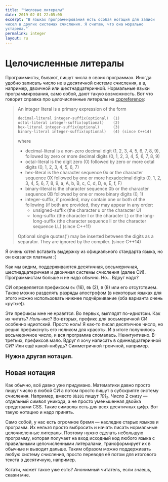```yaml
---
title: "Числовые литералы"
date: 2019-02-01 22:05:00
excerpt: "В языках программирования есть особая нотация для записи
чисел в других системах счисления. Я считаю, что она морально
устарела."
permalink: integer
layout: ru
---
```

# Целочисленные литералы

Программисты, бывают, пишут числа в своих программах. Иногда удобно
записать число не в десятичной системе счисления, а в, например,
двоичной или шестнадцатеричной. Нормальные языки программирования,
само собой, дают такую возможность. Вот что говорит справка про
целочисленные литералы на
[cppreference](https://en.cppreference.com/w/cpp/language/integer_literal):

> An integer literal is a primary expression of the form
> ```
> decimal-literal integer-suffix(optional)  (1) 	
> octal-literal integer-suffix(optional)    (2) 	
> hex-literal integer-suffix(optional)      (3) 	
> binary-literal integer-suffix(optional)   (4)	(since C++14)
> ```
>
> where
>
> - decimal-literal is a non-zero decimal digit (1, 2, 3, 4, 5, 6, 7, 8, 9), 
>   followed by zero or more decimal digits (0, 1, 2, 3, 4, 5, 6, 7, 8, 9)
> - octal-literal is the digit zero (0) followed by zero or more octal digits
>   (0, 1, 2, 3, 4, 5, 6, 7)
> - hex-literal is the character sequence 0x or the character sequence 0X
>   followed by one or more hexadecimal digits (0, 1, 2, 3, 4, 5, 6, 7, 8, 9, a,
>   A, b, B, c, C, d, D, e, E, f, F)
> - binary-literal is the character sequence 0b or the character sequence 0B 
>   followed by one or more binary digits (0, 1)
> - integer-suffix, if provided, may contain one or both of the following (if
>   both are provided, they may appear in any order: 
>    - unsigned-suffix (the character u or the character U)
>    - long-suffix (the character l or the character L) or the long-long-suffix
>      (the character sequence ll or the character sequence LL) (since C++11) 
> 
> Optional single quotes(') may be inserted between the digits as a separator. 
> They are ignored by the compiler. 	(since C++14)

Я очень хотел вставить выдержку из официального стандарта языка, но он оказался
платным :( 

Как мы видим, поддерживаются десятичная, восьмеричная, шестнадцатеричная и
двоичная системы счисления (далее СИ). Программистам больше и не надо обычно.
Но… Вдруг надо?

СИ определяется префиксом `0x` (16), `0b` (2), `0` (8) или его отсутствием.
Также можно разделять разряды апострофом (в некоторых языках для этого можно
использовать нижнее подчёркивание (оба варианта очень крутые)).

Эти префиксы мне не нравятся. Во первых, выглядят по-идиотски. Как их читать?
_Ноль-икс_? Во-вторых, префикс для восьмеричной СИ особенно идиотский. Просто
ноль! Я как-то писал десятичное число, но решил префикснуть его ноликом для
красоты. И в итоге получилось восьмеричное число, и вся программа сломалась.
Неинтуитивно. В-третьих, префиксов мало. Вдруг я хочу написать в
одиннадцатеричной СИ? Или ещё какой-нибудь? Симметричной троичной, например.

<div style="font-size: large"><strong>Нужна другая нотация.</strong></div>

## Новая нотация

Как обычно, всё давно уже придумано. Математики давно просто пишут число в любой
СИ а потом просто пишут в субскрипте систему счисления. Например, вместо `0b101`
пишут _101₂_. Число 2 снизу — отдельный символ уникода, а не просто уменьшенная
двойка средствами CSS. Такие символы есть для всех десятичных цифр. Вот такую
нотацию и надо принять. 

Само собой, у нас есть огромное бремя — наследие старых языков и программ. Их
нельзя просто выбросить и начать писать нормальные целочисленные литералы.
Поэтому нужно сделать небольшую программу, которая получает на вход исходный код
любого языка с правильными целочисленными литералами, трансформирует их в
обычные и выводит дальше. Таким образом можно поддерживать любую систему
счисления, просто переводя её потом для итогового текста в десятичную, например.

Кстати, может такое уже есть? Анонимный читатель, если знаешь, скажи мне.

